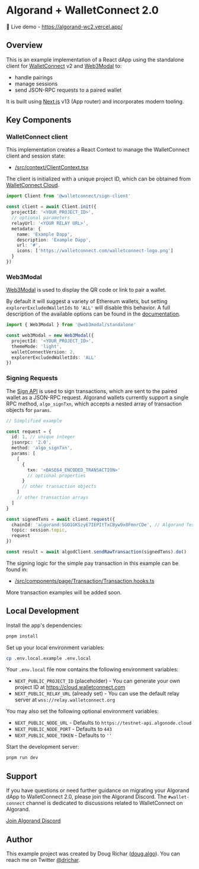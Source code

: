 # Algorand + WalletConnect 2.0

🔗 Live demo - https://algorand-wc2.vercel.app/

## Overview

This is an example implementation of a React dApp using the standalone client for [WalletConnect](https://docs.walletconnect.com/2.0) v2 and [Web3Modal](https://web3modal.com/) to:

- handle pairings
- manage sessions
- send JSON-RPC requests to a paired wallet

It is built using [Next.js](https://nextjs.org/) v13 (App router) and incorporates modern tooling.

<!-- 1. Connect a wallet with a QR code using the new [Web3Modal](https://web3modal.com/) library
2. Sign transactions using the [Sign API](https://docs.walletconnect.com/2.0/web/sign/dapp-usage) -->

## Key Components

### WalletConnect client

This implementation creates a React Context to manage the WalletConnect client and session state:

- [/src/context/ClientContext.tsx](https://github.com/TxnLab/algorand-wc2/blob/main/src/context/ClientContext.tsx)

The client is initialized with a unique project ID, which can be obtained from [WalletConnect Cloud](https://cloud.walletconnect.com/).

```ts
import Client from '@walletconnect/sign-client'

const client = await Client.init({
  projectId: '<YOUR_PROJECT_ID>',
  // optional parameters
  relayUrl: '<YOUR RELAY URL>',
  metadata: {
    name: 'Example Dapp',
    description: 'Example Dapp',
    url: '#',
    icons: ['https://walletconnect.com/walletconnect-logo.png']
  }
})
```

### Web3Modal

[Web3Modal](https://web3modal.com/) is used to display the QR code or link to pair a wallet.

By default it will suggest a variety of Ethereum wallets, but setting `explorerExcludedWalletIds` to `'ALL'` will disable this behavior. A full description of the available options can be found in the [documentation](https://docs.walletconnect.com/2.0/web/web3modal/react/sign-api/options).

```ts
import { Web3Modal } from '@web3modal/standalone'

const web3Modal = new Web3Modal({
  projectId: '<YOUR_PROJECT_ID>',
  themeMode: 'light',
  walletConnectVersion: 2,
  explorerExcludedWalletIds: 'ALL'
})
```

### Signing Requests

The [Sign API](https://docs.walletconnect.com/2.0/web/sign/dapp-usage) is used to sign transactions, which are sent to the paired wallet as a JSON-RPC request. Algorand wallets currently support a single RPC method, `algo_signTxn`, which accepts a nested array of transaction objects for `params`.

```ts
// Simplified example

const request = {
  id: 1, // unique integer
  jsonrpc: '2.0',
  method: 'algo_signTxn',
  params: [
    [
      {
        txn: '<BASE64_ENCODED_TRANSACTION>'
        // optional properties
      }
      // other transaction objects
    ]
    // other transaction arrays
  ]
}

const signedTxns = await client.request({
  chainId: 'algorand:SGO1GKSzyE7IEPItTxCByw9x8FmnrCDe', // Algorand Testnet
  topic: session.topic,
  request
})

const result = await algodClient.sendRawTransaction(signedTxns).do()
```

The signing logic for the simple pay transaction in this example can be found in:

- [/src/components/page/Transaction/Transaction.hooks.ts](https://github.com/TxnLab/algorand-wc2/blob/main/src/components/page/Transaction/Transaction.hooks.ts)

More transaction examples will be added soon.

## Local Development

Install the app's dependencies:

```bash
pnpm install
```

Set up your local environment variables:

```bash
cp .env.local.example .env.local
```

Your `.env.local` file now contains the following environment variables:

- `NEXT_PUBLIC_PROJECT_ID` (placeholder) - You can generate your own project ID at https://cloud.walletconnect.com
- `NEXT_PUBLIC_RELAY_URL` (already set) - You can use the default relay server at `wss://relay.walletconnect.org`

You may also set the following optional environment variables:

- `NEXT_PUBLIC_NODE_URL` - Defaults to `https://testnet-api.algonode.cloud`
- `NEXT_PUBLIC_NODE_PORT` - Defaults to `443`
- `NEXT_PUBLIC_NODE_TOKEN` - Defaults to `''`

Start the development server:

```bash
pnpm run dev
```

## Support

If you have questions or need further guidance on migrating your Algorand dApp to WalletConnect 2.0, please join the Algorand Discord. The `#wallet-connect` channel is dedicated to discussions related to WalletConnect on Algorand.

[Join Algorand Discord](https://discord.com/invite/algorand)

## Author

This example project was created by Doug Richar ([doug.algo](https://doug.algo.xyz)). You can reach me on Twitter [@drichar](https://twitter.com/drichar).
